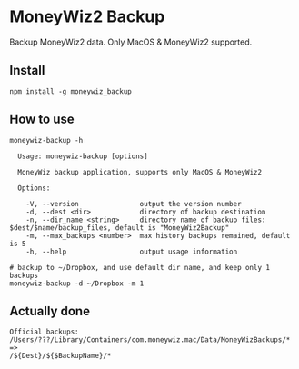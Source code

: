 MoneyWiz2 Backup
================

Backup MoneyWiz2 data. Only MacOS & MoneyWiz2 supported.

## Install
```
npm install -g moneywiz_backup
```

## How to use
```
moneywiz-backup -h

  Usage: moneywiz-backup [options]

  MoneyWiz backup application, supports only MacOS & MoneyWiz2

  Options:

    -V, --version               output the version number
    -d, --dest <dir>            directory of backup destination
    -n, --dir_name <string>     directory name of backup files: $dest/$name/backup_files, default is "MoneyWiz2Backup"
    -m, --max_backups <number>  max history backups remained, default is 5
    -h, --help                  output usage information
```

```
# backup to ~/Dropbox, and use default dir name, and keep only 1 backups
moneywiz-backup -d ~/Dropbox -m 1
```

## Actually done
```
Official backups:
/Users/???/Library/Containers/com.moneywiz.mac/Data/MoneyWizBackups/*
=>
/${Dest}/${$BackupName}/*
```